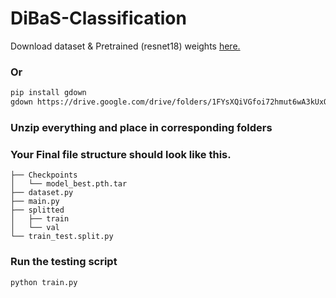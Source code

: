 # DiBaS-Classification

Download dataset & Pretrained (resnet18) weights [here.](https://drive.google.com/drive/folders/1FYsXQiVGfoi72hmut6wA3kUxQKDZmJWm) 

### Or

```bash
pip install gdown
gdown https://drive.google.com/drive/folders/1FYsXQiVGfoi72hmut6wA3kUxQKDZmJWm --folder

```
### Unzip everything and place in corresponding folders

### Your Final file structure should look like this.
```
├── Checkpoints
│   └── model_best.pth.tar
├── dataset.py
├── main.py
├── splitted
│   ├── train
│   └── val
└── train_test.split.py
```
### Run the testing script
```python
python train.py
```

